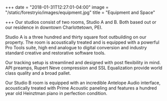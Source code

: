 +++
date = "2018-01-31T12:27:01-04:00"
image = "/static/forestryio/images/equipment.jpg"
title = "Equipment and Space"

+++
Our studios consist of two rooms, Studio A and B.  Both based out or our residence in downtown Charlottetown, PEI.  

Studio A is a three hundred and thirty square foot outbuilding on our property.  The room is acoustically treated and is equipped with a powerful Pro Tools suite, high end analogue to digital conversion and industry standard creative and restorative software tools.

Our tracking setup is streamlined and designed with post flexibility in mind.  API preamps, Rupert Neve compression and SSL Equalization provide world class quality and a broad pallet.

Our Studio B room is equipped with an incredible Antelope Audio interface, acoustically treated with Prime Acoustic paneling and features a hundred year old Heinztman piano in perfection condition.  